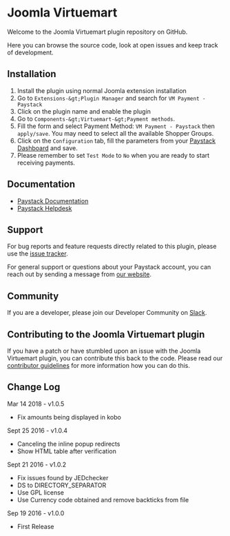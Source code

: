 
# Joomla Virtuemart

Welcome to the Joomla Virtuemart plugin repository on GitHub. 

Here you can browse the source code, look at open issues and keep track of development.

## Installation 

1. Install the plugin using normal Joomla extension installation
2. Go to `Extensions-&gt;Plugin Manager` and search for `VM Payment - Paystack`
3. Click on the plugin name and enable the plugin
4. Go to `Components-&gt;Virtuemart-&gt;Payment methods`.
6. Fill the form and select Payment Method: `VM Payment - Paystack` then `apply/save`. You may need to select all the available Shopper Groups.
7. Click on the `Configuration` tab, fill the parameters from your [Paystack Dashboard](https://dashboard.paystack.com/#/settings/developer) and save.
8. Please remember to set `Test Mode` to `No` when you are ready to start receiving payments.

## Documentation

* [Paystack Documentation](https://developers.paystack.co/v2.0/docs/)
* [Paystack Helpdesk](https://paystack.com/help)

## Support

For bug reports and feature requests directly related to this plugin, please use the [issue tracker](https://github.com/PaystackHQ/plugin-joomla-virtuemart/issues). 

For general support or questions about your Paystack account, you can reach out by sending a message from [our website](https://paystack.com/contact).

## Community

If you are a developer, please join our Developer Community on [Slack](https://slack.paystack.com).

## Contributing to the Joomla Virtuemart plugin

If you have a patch or have stumbled upon an issue with the Joomla Virtuemart plugin, you can contribute this back to the code. Please read our [contributor guidelines](https://github.com/PaystackHQ/plugin-joomla-virtuemart/blob/master/CONTRIBUTING.md) for more information how you can do this.

## Change Log
Mar 14 2018 - v1.0.5
- Fix amounts being displayed in kobo

Sept 25 2016 - v1.0.4
- Canceling the inline popup redirects
- Show HTML table after verification

Sept 21 2016 - v1.0.2
- Fix issues found by JEDchecker
- DS to DIRECTORY_SEPARATOR
- Use GPL license
- Use Currency code obtained and remove backticks from file

Sep 19 2016 - v1.0.0
- First Release
